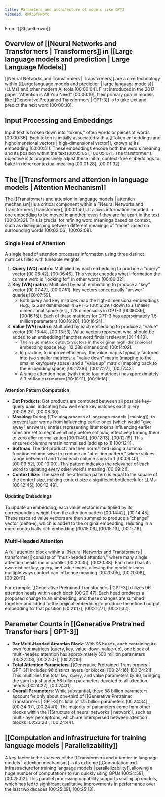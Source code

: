```yaml
---
title: Parameters and architecture of models like GPT3
videoId: eMlx5fFNoYc
---
```


From: [[3blue1brown]] <br/> 

## Overview of [[Neural Networks and Transformers | Transformers]] in [[Large language models and prediction | Large Language Models]]
[[Neural Networks and Transformers | Transformers]] are a core technology within [[Large language models and prediction | large language models]] (LLMs) and other modern AI tools <a class="yt-timestamp" data-t="00:00:04">[00:00:04]</a>. First introduced in the 2017 paper "Attention is All You Need" <a class="yt-timestamp" data-t="00:00:10">[00:00:10]</a>, their primary goal in models like [[Generative Pretrained Transformers | GPT-3]] is to take text and predict the next word <a class="yt-timestamp" data-t="00:00:30">[00:00:30]</a>.

## Input Processing and Embeddings
Input text is broken down into "tokens," often words or pieces of words <a class="yt-timestamp" data-t="00:00:36">[00:00:36]</a>. Each token is initially associated with a [[Token embeddings and highdimensional vectors | high-dimensional vector]], known as its embedding <a class="yt-timestamp" data-t="00:00:51">[00:00:51]</a>. These embeddings encode both the word's meaning and its position within the text <a class="yt-timestamp" data-t="00:05:05">[00:05:05]</a>, <a class="yt-timestamp" data-t="00:05:07">[00:05:07]</a>. The transformer's objective is to progressively adjust these initial, context-free embeddings to bake in richer contextual meaning <a class="yt-timestamp" data-t="00:01:28">[00:01:28]</a>, <a class="yt-timestamp" data-t="00:01:32">[00:01:32]</a>.

## The [[Transformers and attention in language models | Attention Mechanism]]
The [[Transformers and attention in language models | attention mechanism]] is a critical component within a [[Neural Networks and Transformers | transformer]] <a class="yt-timestamp" data-t="00:01:40">[00:01:40]</a>. It allows information encoded in one embedding to be moved to another, even if they are far apart in the text <a class="yt-timestamp" data-t="00:03:32">[00:03:32]</a>. This is crucial for refining word meanings based on context, such as distinguishing between different meanings of "mole" based on surrounding words <a class="yt-timestamp" data-t="00:02:06">[00:02:06]</a>, <a class="yt-timestamp" data-t="00:02:09">[00:02:09]</a>.

### Single Head of Attention
A single head of attention processes information using three distinct matrices filled with tuneable weights:
1.  **Query (WQ) matrix**: Multiplied by each embedding to produce a "query" vector <a class="yt-timestamp" data-t="00:06:42">[00:06:42]</a>, <a class="yt-timestamp" data-t="00:06:46">[00:06:46]</a>. This vector encodes what information the current word is "looking for" in other words <a class="yt-timestamp" data-t="00:06:32">[00:06:32]</a>.
2.  **Key (WK) matrix**: Multiplied by each embedding to produce a "key" vector <a class="yt-timestamp" data-t="00:07:47">[00:07:47]</a>, <a class="yt-timestamp" data-t="00:07:51">[00:07:51]</a>. Key vectors conceptually "answer" queries <a class="yt-timestamp" data-t="00:07:59">[00:07:59]</a>.
    *   Both query and key matrices map the high-dimensional embeddings (e.g., 12,288 dimensions in GPT-3 <a class="yt-timestamp" data-t="00:16:09">[00:16:09]</a>) down to a smaller dimensional space (e.g., 128 dimensions in GPT-3 <a class="yt-timestamp" data-t="00:06:36">[00:06:36]</a>, <a class="yt-timestamp" data-t="00:16:15">[00:16:15]</a>). Each of these matrices for GPT-3 has approximately 1.5 million parameters <a class="yt-timestamp" data-t="00:16:20">[00:16:20]</a>, <a class="yt-timestamp" data-t="00:16:24">[00:16:24]</a>.
3.  **Value (WV) matrix**: Multiplied by each embedding to produce a "value" vector <a class="yt-timestamp" data-t="00:13:44">[00:13:44]</a>, <a class="yt-timestamp" data-t="00:13:53">[00:13:53]</a>. Value vectors represent what should be added to an embedding if another word finds it relevant <a class="yt-timestamp" data-t="00:14:10">[00:14:10]</a>.
    *   The value matrix outputs vectors in the original high-dimensional embedding space (e.g., 12,288 dimensions) <a class="yt-timestamp" data-t="00:14:02">[00:14:02]</a>.
    *   In practice, to improve efficiency, the value map is typically factored into two smaller matrices: a "value down" matrix (mapping to the smaller key/query space) and a "value up" matrix (mapping back to the embedding space) <a class="yt-timestamp" data-t="00:17:06">[00:17:06]</a>, <a class="yt-timestamp" data-t="00:17:27">[00:17:27]</a>, <a class="yt-timestamp" data-t="00:17:43">[00:17:43]</a>.
    *   A single attention head (with these four matrices) has approximately 6.3 million parameters <a class="yt-timestamp" data-t="00:18:11">[00:18:11]</a>, <a class="yt-timestamp" data-t="00:18:16">[00:18:16]</a>.

#### Attention Pattern Computation
*   **Dot Products**: Dot products are computed between all possible key-query pairs, indicating how well each key matches each query <a class="yt-timestamp" data-t="00:08:27">[00:08:27]</a>, <a class="yt-timestamp" data-t="00:08:30">[00:08:30]</a>.
*   **Masking**: During [[Training process of language models | training]], to prevent later words from influencing earlier ones (which would "give away" answers), entries representing later tokens influencing earlier ones are set to negative infinity before softmax, effectively turning them to zero after normalization <a class="yt-timestamp" data-t="00:11:49">[00:11:49]</a>, <a class="yt-timestamp" data-t="00:12:13">[00:12:13]</a>, <a class="yt-timestamp" data-t="00:12:19">[00:12:19]</a>. This ensures columns remain normalized (add up to 1) <a class="yt-timestamp" data-t="00:12:11">[00:12:11]</a>.
*   **Softmax**: The dot products are then normalized using a softmax function column-wise to produce an "attention pattern," where values range between 0 and 1 and each column sums to 1 <a class="yt-timestamp" data-t="00:09:40">[00:09:40]</a>, <a class="yt-timestamp" data-t="00:09:52">[00:09:52]</a>, <a class="yt-timestamp" data-t="00:10:00">[00:10:00]</a>. This pattern indicates the relevance of each word to updating every other word's meaning <a class="yt-timestamp" data-t="00:09:21">[00:09:21]</a>.
*   **Context Size**: The size of the attention pattern is equal to the square of the context size, making context size a significant bottleneck for LLMs <a class="yt-timestamp" data-t="00:12:45">[00:12:45]</a>, <a class="yt-timestamp" data-t="00:12:49">[00:12:49]</a>.

#### Updating Embeddings
To update an embedding, each value vector is multiplied by its corresponding weight from the attention pattern <a class="yt-timestamp" data-t="00:14:42">[00:14:42]</a>, <a class="yt-timestamp" data-t="00:14:45">[00:14:45]</a>. These rescaled value vectors are then summed to produce a "change" vector (delta-e), which is added to the original embedding, resulting in a more contextually rich embedding <a class="yt-timestamp" data-t="00:15:06">[00:15:06]</a>, <a class="yt-timestamp" data-t="00:15:13">[00:15:13]</a>, <a class="yt-timestamp" data-t="00:15:16">[00:15:16]</a>.

### Multi-Headed Attention
A full attention block within a [[Neural Networks and Transformers | transformer]] consists of "multi-headed attention," where many single attention heads run in parallel <a class="yt-timestamp" data-t="00:20:35">[00:20:35]</a>, <a class="yt-timestamp" data-t="00:20:38">[00:20:38]</a>. Each head has its own distinct key, query, and value maps, allowing the model to learn multiple ways context can influence meaning <a class="yt-timestamp" data-t="00:20:05">[00:20:05]</a>, <a class="yt-timestamp" data-t="00:20:08">[00:20:08]</a>, <a class="yt-timestamp" data-t="00:20:11">[00:20:11]</a>.

For example, [[Generative Pretrained Transformers | GPT-3]] utilizes 96 attention heads within each block <a class="yt-timestamp" data-t="00:20:47">[00:20:47]</a>. Each head produces a proposed change to an embedding, and these changes are summed together and added to the original embedding to produce the refined output embedding for that position <a class="yt-timestamp" data-t="00:21:17">[00:21:17]</a>, <a class="yt-timestamp" data-t="00:21:27">[00:21:27]</a>, <a class="yt-timestamp" data-t="00:21:32">[00:21:32]</a>.

## Parameter Counts in [[Generative Pretrained Transformers | GPT-3]]
*   **Per Multi-Headed Attention Block**: With 96 heads, each containing its own four matrices (query, key, value-down, value-up), one block of multi-headed attention has approximately 600 million parameters <a class="yt-timestamp" data-t="00:22:03">[00:22:03]</a>, <a class="yt-timestamp" data-t="00:22:07">[00:22:07]</a>, <a class="yt-timestamp" data-t="00:22:10">[00:22:10]</a>.
*   **Total Attention Parameters**: [[Generative Pretrained Transformers | GPT-3]] includes 96 distinct layers (or blocks) <a class="yt-timestamp" data-t="00:24:16">[00:24:16]</a>, <a class="yt-timestamp" data-t="00:24:21">[00:24:21]</a>. This multiplies the total key, query, and value parameters by 96, bringing the sum to just under 58 billion parameters devoted to all attention heads <a class="yt-timestamp" data-t="00:24:27">[00:24:27]</a>, <a class="yt-timestamp" data-t="00:24:31">[00:24:31]</a>.
*   **Overall Parameters**: While substantial, these 58 billion parameters account for only about one-third of [[Generative Pretrained Transformers | GPT-3]]'s total of 175 billion parameters <a class="yt-timestamp" data-t="00:24:34">[00:24:34]</a>, <a class="yt-timestamp" data-t="00:24:37">[00:24:37]</a>, <a class="yt-timestamp" data-t="00:24:41">[00:24:41]</a>. The majority of parameters come from other blocks within the [[Structure of neural networks | network]], such as multi-layer perceptrons, which are interspersed between attention blocks <a class="yt-timestamp" data-t="00:23:28">[00:23:28]</a>, <a class="yt-timestamp" data-t="00:24:44">[00:24:44]</a>.

## [[Computation and infrastructure for training language models | Parallelizability]]
A key factor in the success of the [[Transformers and attention in language models | attention mechanism]] is its extreme [[Computation and infrastructure for training language models | parallelizability]], allowing a huge number of computations to run quickly using GPUs <a class="yt-timestamp" data-t="00:24:58">[00:24:58]</a>, <a class="yt-timestamp" data-t="00:25:02">[00:25:02]</a>. This parallel processing capability supports scaling up models, which has led to significant qualitative improvements in performance over the last two decades <a class="yt-timestamp" data-t="00:25:09">[00:25:09]</a>, <a class="yt-timestamp" data-t="00:25:13">[00:25:13]</a>.